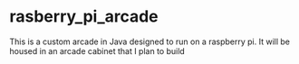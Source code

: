 # rasberry_pi_arcade
This is a custom arcade in Java designed to run on a raspberry pi. It will be housed in an arcade cabinet that I plan to build

